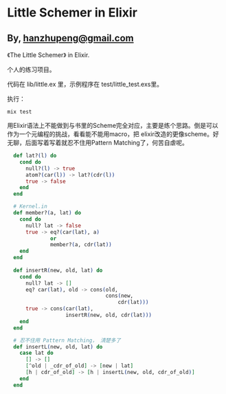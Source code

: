 # Little Schemer in Elixir

## By, hanzhupeng@gmail.com

《The Little Schemer》 in Elixir.

个人的练习项目。

代码在 lib/little.ex 里，示例程序在 test/little_test.exs里。

执行：

```shell
mix test
```

用Elixir语法上不能做到与书里的Scheme完全对应，主要是练个思路。倒是可以作为一个元编程的挑战，看看能不能用macro，把 elixir改造的更像scheme。好无聊，后面写着写着就忍不住用Pattern Matching了，何苦自虐呢。

```elixir
  def lat?(l) do
    cond do
      null?(l) -> true
      atom?(car(l)) -> lat?(cdr(l))
      true -> false
    end
  end

  # Kernel.in
  def member?(a, lat) do
    cond do
      null? lat -> false
      true -> eq?(car(lat), a)
              or
              member?(a, cdr(lat))
    end
  end
  
  def insertR(new, old, lat) do
    cond do
      null? lat -> []
      eq? car(lat), old -> cons(old,
                                cons(new,
                                    cdr(lat)))
      true -> cons(car(lat),
                   insertR(new, old, cdr(lat)))
    end
  end

  # 忍不住用 Pattern Matching， 清楚多了
  def insertL(new, old, lat) do
    case lat do
      [] -> []
      [^old | _cdr_of_old] -> [new | lat]
      [h | cdr_of_old] -> [h | insertL(new, old, cdr_of_old)]
    end
  end

```

